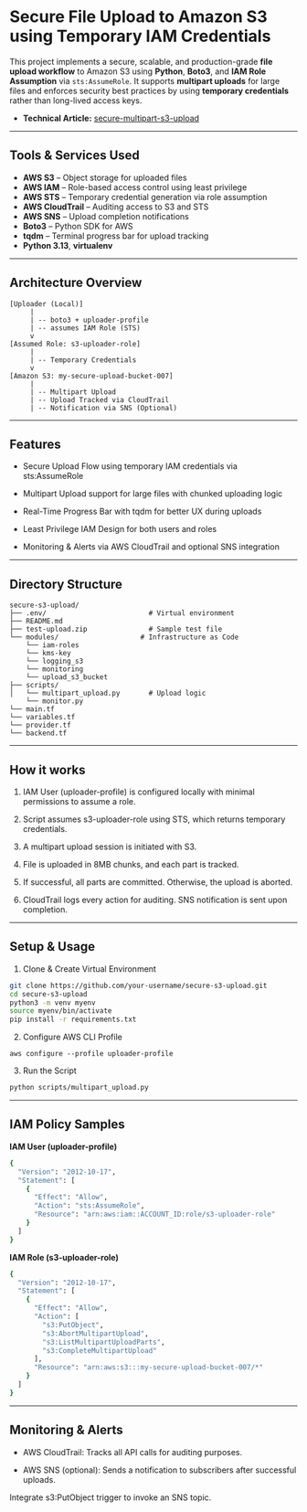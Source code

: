 # Secure File Upload to Amazon S3 using Temporary IAM Credentials

This project implements a secure, scalable, and production-grade **file upload workflow** to Amazon S3 using **Python**, **Boto3**, and **IAM Role Assumption** via `sts:AssumeRole`. It supports **multipart uploads** for large files and enforces security best practices by using **temporary credentials** rather than long-lived access keys.

- **Technical Article:** [secure-multipart-s3-upload](https://medium.com/@williamsgeorge950/designing-a-secure-scalable-s3-multi-upload-architecture-with-iam-sts-and-terraform-f551f9f0fa06)

---

##  Tools & Services Used

- **AWS S3** – Object storage for uploaded files  
- **AWS IAM** – Role-based access control using least privilege  
- **AWS STS** – Temporary credential generation via role assumption  
- **AWS CloudTrail** – Auditing access to S3 and STS  
- **AWS SNS** – Upload completion notifications  
- **Boto3** – Python SDK for AWS  
- **tqdm** – Terminal progress bar for upload tracking  
- **Python 3.13**, **virtualenv**

---

##  Architecture Overview

```plaintext
[Uploader (Local)]
     |
     | -- boto3 + uploader-profile
     | -- assumes IAM Role (STS)
     v
[Assumed Role: s3-uploader-role]
     |
     | -- Temporary Credentials
     v
[Amazon S3: my-secure-upload-bucket-007]
     |
     | -- Multipart Upload
     | -- Upload Tracked via CloudTrail
     | -- Notification via SNS (Optional)
```

---

## Features

- Secure Upload Flow using temporary IAM credentials via sts:AssumeRole

- Multipart Upload support for large files with chunked uploading logic

- Real-Time Progress Bar with tqdm for better UX during uploads

- Least Privilege IAM Design for both users and roles

- Monitoring & Alerts via AWS CloudTrail and optional SNS integration

---

## Directory Structure

```plaintext
secure-s3-upload/
├── .env/                         # Virtual environment
├── README.md
├── test-upload.zip               # Sample test file
└── modules/                    # Infrastructure as Code 
    └── iam-roles
    └── kms-key
    └── logging_s3
    └── monitoring
    └── upload_s3_bucket   
├── scripts/
│   └── multipart_upload.py       # Upload logic
    └── monitor.py        
└── main.tf
└── variables.tf
└── provider.tf
└── backend.tf
```

---

##  How it works

1. IAM User (uploader-profile) is configured locally with minimal permissions to assume a role.

2. Script assumes s3-uploader-role using STS, which returns temporary credentials.

3. A multipart upload session is initiated with S3.

4. File is uploaded in 8MB chunks, and each part is tracked.

5. If successful, all parts are committed. Otherwise, the upload is aborted.

6. CloudTrail logs every action for auditing. SNS notification is sent upon completion.

---

## Setup & Usage

1.  Clone & Create Virtual Environment

```bash
git clone https://github.com/your-username/secure-s3-upload.git
cd secure-s3-upload
python3 -m venv myenv
source myenv/bin/activate
pip install -r requirements.txt
```

2. Configure AWS CLI Profile
```
aws configure --profile uploader-profile
```

3. Run the Script
```bash
python scripts/multipart_upload.py
```

---

## IAM Policy Samples

**IAM User (uploader-profile)**
```bash
{
  "Version": "2012-10-17",
  "Statement": [
    {
      "Effect": "Allow",
      "Action": "sts:AssumeRole",
      "Resource": "arn:aws:iam::ACCOUNT_ID:role/s3-uploader-role"
    }
  ]
}
```

**IAM Role (s3-uploader-role)**
```bash
{
  "Version": "2012-10-17",
  "Statement": [
    {
      "Effect": "Allow",
      "Action": [
        "s3:PutObject",
        "s3:AbortMultipartUpload",
        "s3:ListMultipartUploadParts",
        "s3:CompleteMultipartUpload"
      ],
      "Resource": "arn:aws:s3:::my-secure-upload-bucket-007/*"
    }
  ]
}
```

---

## Monitoring & Alerts

- AWS CloudTrail: Tracks all API calls for auditing purposes.

- AWS SNS (optional): Sends a notification to subscribers after successful uploads.

Integrate s3:PutObject trigger to invoke an SNS topic.
